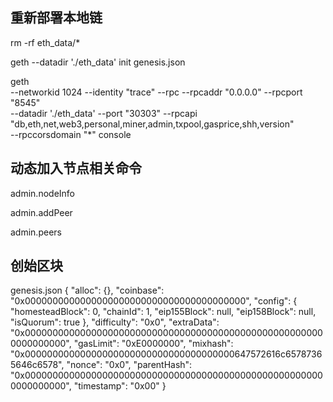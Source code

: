 ## 重新部署本地链
rm -rf eth_data/*

geth --datadir './eth_data' init genesis.json

geth \
--networkid 1024 --identity "trace" --rpc --rpcaddr "0.0.0.0" --rpcport "8545" \
--datadir './eth_data' --port "30303" --rpcapi "db,eth,net,web3,personal,miner,admin,txpool,gasprice,shh,version" \
--rpccorsdomain "*" console

## 动态加入节点相关命令
admin.nodeInfo

admin.addPeer

admin.peers

## 创始区块
genesis.json
{
    "alloc": {},
    "coinbase": "0x0000000000000000000000000000000000000000",
    "config": {
    "homesteadBlock": 0,
    "chainId": 1,
    "eip155Block": null,
    "eip158Block": null,
    "isQuorum": true
    },
    "difficulty": "0x0",
    "extraData": "0x0000000000000000000000000000000000000000000000000000000000000000",
    "gasLimit": "0xE0000000",
    "mixhash": "0x00000000000000000000000000000000000000647572616c65787365646c6578",
    "nonce": "0x0",
    "parentHash": "0x0000000000000000000000000000000000000000000000000000000000000000",
    "timestamp": "0x00"
}


